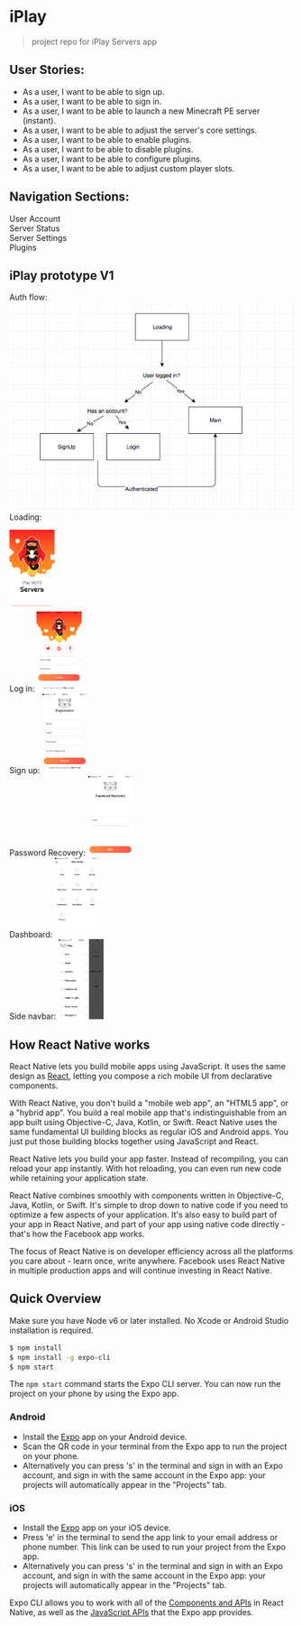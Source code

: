 # iPlay

> project repo for iPlay Servers app 

## User Stories:

* As a user, I want to be able to sign up.
* As a user, I want to be able to sign in.
* As a user, I want to be able to launch a new Minecraft PE server (instant).
* As a user, I want to be able to adjust the server's core settings.
* As a user, I want to be able to enable plugins.
* As a user, I want to be able to disable plugins.
* As a user, I want to be able to configure plugins.
* As a user, I want to be able to adjust custom player slots.

## Navigation Sections:

User Account<br>
Server Status<br>
Server Settings<br>
Plugins<br>

## iPlay prototype V1

Auth flow:
![Auth](./screenshots/auth_flow.png)
<br>
Loading:
<!-- ![SplashScreen](./screenshots/IMG_0142.PNG) -->
<img src="./screenshots/IMG_0142.PNG" width="80">
<br>
Log in:
<!-- ![LogIn](./screenshots/IMG_0143.PNG) -->
<img src="./screenshots/IMG_0143.PNG" width="80">
<br>
Sign up:
<!-- ![SignUp](./screenshots/IMG_0144.PNG) -->
<img src="./screenshots/IMG_0144.PNG" width="80">
<br>
Password Recovery:
<!-- ![Password](./screenshots/IMG_0145.PNG) -->
<img src="./screenshots/IMG_0145.PNG" width="80">
<br>
Dashboard:
<!-- ![Dashboard](./screenshots/IMG_0141.PNG) -->
<img src="./screenshots/IMG_0141.PNG" width="80">
<br>
Side navbar:
<!-- ![SideNavbar](./screenshots/IMG_0147.PNG) -->
<img src="./screenshots/IMG_0147.PNG" width="80">

## How React Native works

React Native lets you build mobile apps using JavaScript. It uses the same design as [React](https://facebook.github.io/react), letting you compose a rich mobile UI from declarative components.

With React Native, you don't build a "mobile web app", an "HTML5 app", or a "hybrid app". You build a real mobile app that's indistinguishable from an app built using Objective-C, Java, Kotlin, or Swift. React Native uses the same fundamental UI building blocks as regular iOS and Android apps. You just put those building blocks together using JavaScript and React.

React Native lets you build your app faster. Instead of recompiling, you can reload your app instantly. With hot reloading, you can even run new code while retaining your application state.

React Native combines smoothly with components written in Objective-C, Java, Kotlin, or Swift. It's simple to drop down to native code if you need to optimize a few aspects of your application. It's also easy to build part of your app in React Native, and part of your app using native code directly - that's how the Facebook app works.

The focus of React Native is on developer efficiency across all the platforms you care about - learn once, write anywhere. Facebook uses React Native in multiple production apps and will continue investing in React Native.

## Quick Overview

Make sure you have Node v6 or later installed. No Xcode or Android Studio installation is required.

```sh
$ npm install
$ npm install -g expo-cli
$ npm start
```

The `npm start` command starts the Expo CLI server. You can now run the project on your phone by using the Expo app.

### Android

- Install the [Expo](https://expo.io) app on your Android device.
- Scan the QR code in your terminal from the Expo app to run the project on your phone.
- Alternatively you can press 's' in the terminal and sign in with an Expo account, and sign in with the same account in the Expo app: your projects will automatically appear in the "Projects" tab.

### iOS

- Install the [Expo](https://expo.io) app on your iOS device.
- Press 'e' in the terminal to send the app link to your email address or phone number. This link can be used to run your project from the Expo app.
- Alternatively you can press 's' in the terminal and sign in with an Expo account, and sign in with the same account in the Expo app: your projects will automatically appear in the "Projects" tab.

Expo CLI allows you to work with all of the [Components and APIs](https://facebook.github.io/react-native/docs/getting-started.html) in React Native, as well as the [JavaScript APIs](https://docs.expo.io/versions/latest/sdk/index.html) that the Expo app provides.